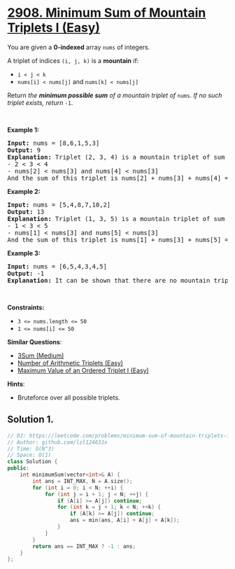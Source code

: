# [2908. Minimum Sum of Mountain Triplets I (Easy)](https://leetcode.com/problems/minimum-sum-of-mountain-triplets-i)

<p>You are given a <strong>0-indexed</strong> array <code>nums</code> of integers.</p>

<p>A triplet of indices <code>(i, j, k)</code> is a <strong>mountain</strong> if:</p>

<ul>
	<li><code>i &lt; j &lt; k</code></li>
	<li><code>nums[i] &lt; nums[j]</code> and <code>nums[k] &lt; nums[j]</code></li>
</ul>

<p>Return <em>the <strong>minimum possible sum</strong> of a mountain triplet of</em> <code>nums</code>. <em>If no such triplet exists, return</em> <code>-1</code>.</p>

<p>&nbsp;</p>
<p><strong class="example">Example 1:</strong></p>

<pre>
<strong>Input:</strong> nums = [8,6,1,5,3]
<strong>Output:</strong> 9
<strong>Explanation:</strong> Triplet (2, 3, 4) is a mountain triplet of sum 9 since: 
- 2 &lt; 3 &lt; 4
- nums[2] &lt; nums[3] and nums[4] &lt; nums[3]
And the sum of this triplet is nums[2] + nums[3] + nums[4] = 9. It can be shown that there are no mountain triplets with a sum of less than 9.
</pre>

<p><strong class="example">Example 2:</strong></p>

<pre>
<strong>Input:</strong> nums = [5,4,8,7,10,2]
<strong>Output:</strong> 13
<strong>Explanation:</strong> Triplet (1, 3, 5) is a mountain triplet of sum 13 since: 
- 1 &lt; 3 &lt; 5
- nums[1] &lt; nums[3] and nums[5] &lt; nums[3]
And the sum of this triplet is nums[1] + nums[3] + nums[5] = 13. It can be shown that there are no mountain triplets with a sum of less than 13.
</pre>

<p><strong class="example">Example 3:</strong></p>

<pre>
<strong>Input:</strong> nums = [6,5,4,3,4,5]
<strong>Output:</strong> -1
<strong>Explanation:</strong> It can be shown that there are no mountain triplets in nums.
</pre>

<p>&nbsp;</p>
<p><strong>Constraints:</strong></p>

<ul>
	<li><code>3 &lt;= nums.length &lt;= 50</code></li>
	<li><code>1 &lt;= nums[i] &lt;= 50</code></li>
</ul>


**Similar Questions**:
* [3Sum (Medium)](https://leetcode.com/problems/3sum)
* [Number of Arithmetic Triplets (Easy)](https://leetcode.com/problems/number-of-arithmetic-triplets)
* [Maximum Value of an Ordered Triplet I (Easy)](https://leetcode.com/problems/maximum-value-of-an-ordered-triplet-i)

**Hints**:
* Bruteforce over all possible triplets.

## Solution 1.

```cpp
// OJ: https://leetcode.com/problems/minimum-sum-of-mountain-triplets-i
// Author: github.com/lzl124631x
// Time: O(N^3)
// Space: O(1)
class Solution {
public:
    int minimumSum(vector<int>& A) {
        int ans = INT_MAX, N = A.size();
        for (int i = 0; i < N; ++i) {
            for (int j = i + 1; j < N; ++j) {
                if (A[i] >= A[j]) continue;
                for (int k = j + 1; k < N; ++k) {
                    if (A[k] >= A[j]) continue;
                    ans = min(ans, A[i] + A[j] + A[k]);
                }
            }
        }
        return ans == INT_MAX ? -1 : ans;
    }
};
```